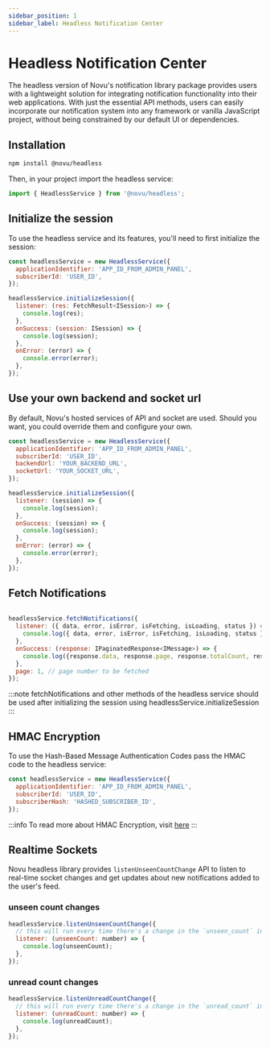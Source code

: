```yaml
---
sidebar_position: 1
sidebar_label: Headless Notification Center
---
```


# Headless Notification Center

The headless version of Novu's notification library package provides users with a lightweight solution for integrating notification functionality into their web applications. With just the essential API methods, users can easily incorporate our notification system into any framework or vanilla JavaScript project, without being constrained by our default UI or dependencies.

## Installation

```bash
npm install @novu/headless
```

Then, in your project import the headless service:

```js
import { HeadlessService } from '@novu/headless';
```

## Initialize the session

To use the headless service and its features, you'll need to first initialize the session:

```js
const headlessService = new HeadlessService({
  applicationIdentifier: 'APP_ID_FROM_ADMIN_PANEL',
  subscriberId: 'USER_ID',
});

headlessService.initializeSession({
  listener: (res: FetchResult<ISession>) => {
    console.log(res);
  },
  onSuccess: (session: ISession) => {
    console.log(session);
  },
  onError: (error) => {
    console.error(error);
  },
});
```

## Use your own backend and socket url

By default, Novu's hosted services of API and socket are used. Should you want, you could override them and configure your own.

```js
const headlessService = new HeadlessService({
  applicationIdentifier: 'APP_ID_FROM_ADMIN_PANEL',
  subscriberId: 'USER_ID',
  backendUrl: 'YOUR_BACKEND_URL',
  socketUrl: 'YOUR_SOCKET_URL',
});

headlessService.initializeSession({
  listener: (session) => {
    console.log(session);
  },
  onSuccess: (session) => {
    console.log(session);
  },
  onError: (error) => {
    console.error(error);
  },
});
```

## Fetch Notifications

```js

headlessService.fetchNotifications({
  listener: ({ data, error, isError, isFetching, isLoading, status }) => {
    console.log({ data, error, isError, isFetching, isLoading, status });
  },
  onSuccess: (response: IPaginatedResponse<IMessage>) => {
    console.log({response.data, response.page, response.totalCount, response.pageSize});
  },
  page: 1, // page number to be fetched
});
```

:::note
fetchNotifications and other methods of the headless service should be used after initializing the session using headlessService.initializeSession
:::

## HMAC Encryption

To use the Hash-Based Message Authentication Codes pass the HMAC code to the headless service:

```js
const headlessService = new HeadlessService({
  applicationIdentifier: 'APP_ID_FROM_ADMIN_PANEL',
  subscriberId: 'USER_ID',
  subscriberHash: 'HASHED_SUBSCRIBER_ID',
});
```

:::info
To read more about HMAC Encryption, visit [here](../react/react-components#hmac-encryption)
:::

## Realtime Sockets

Novu headless library provides `listenUnseenCountChange` API to listen to real-time socket changes and get updates about new notifications added to the user's feed.

### unseen count changes

```js
headlessService.listenUnseenCountChange({
  // this will run every time there's a change in the `unseen_count` in real-time
  listener: (unseenCount: number) => {
    console.log(unseenCount);
  },
});
```

### unread count changes

```js
headlessService.listenUnreadCountChange({
  // this will run every time there's a change in the `unread_count` in real-time
  listener: (unreadCount: number) => {
    console.log(unreadCount);
  },
});
```
